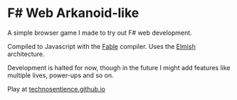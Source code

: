 # F# Web Arkanoid-like

A simple browser game I made to try out F# web development.

Compiled to Javascript with the [Fable](https://fable.io/) compiler. Uses the [Elmish](https://elmish.github.io/elmish/) architecture.

Development is halted for now, though in the future I might add features like multiple lives, power-ups and so on.

Play at [technosentience.github.io](https://technosentience.github.io)
